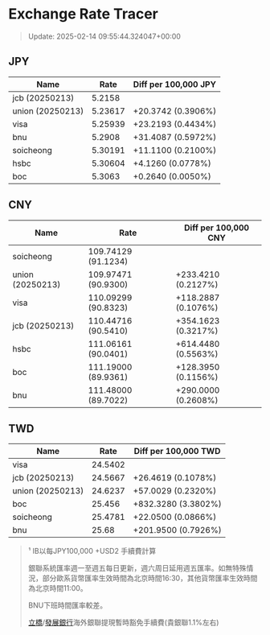 # Exchange Rate Tracer

> Update: 2025-02-14 09:55:44.324047+00:00

## JPY

| Name             |    Rate | Diff per 100,000 JPY   |
|------------------|---------|------------------------|
| jcb (20250213)   | 5.2158  |                        |
| union (20250213) | 5.23617 | +20.3742 (0.3906%)     |
| visa             | 5.25939 | +23.2193 (0.4434%)     |
| bnu              | 5.2908  | +31.4087 (0.5972%)     |
| soicheong        | 5.30191 | +11.1100 (0.2100%)     |
| hsbc             | 5.30604 | +4.1260 (0.0778%)      |
| boc              | 5.3063  | +0.2640 (0.0050%)      |

## CNY

| Name             | Rate                | Diff per 100,000 CNY   |
|------------------|---------------------|------------------------|
| soicheong        | 109.74129	(91.1234) |                        |
| union (20250213) | 109.97471	(90.9300) | +233.4210 (0.2127%)    |
| visa             | 110.09299	(90.8323) | +118.2887 (0.1076%)    |
| jcb (20250213)   | 110.44716	(90.5410) | +354.1623 (0.3217%)    |
| hsbc             | 111.06161	(90.0401) | +614.4480 (0.5563%)    |
| boc              | 111.19000	(89.9361) | +128.3950 (0.1156%)    |
| bnu              | 111.48000	(89.7022) | +290.0000 (0.2608%)    |

## TWD

| Name             |    Rate | Diff per 100,000 TWD   |
|------------------|---------|------------------------|
| visa             | 24.5402 |                        |
| jcb (20250213)   | 24.5667 | +26.4619 (0.1078%)     |
| union (20250213) | 24.6237 | +57.0029 (0.2320%)     |
| boc              | 25.456  | +832.3280 (3.3802%)    |
| soicheong        | 25.4781 | +22.0500 (0.0866%)     |
| bnu              | 25.68   | +201.9500 (0.7926%)    |


> ¹ IB以每JPY100,000 +USD2 手續費計算
>
> 銀聯系統匯率週一至週五每日更新，週六周日延用週五匯率。如無特殊情況，部分歐系貨幣匯率生效時間為北京時間16:30，其他貨幣匯率生效時間為北京時間11:00。
>
> BNU下班時間匯率較差。
>
> [立橋](https://www.wlbank.com.mo/uploads/ueditor/file/20181211/1544536513900230.pdf)/[發展銀行](https://www.mdb.com.mo/Service_Charges_20230728.pdf)海外銀聯提現暫時豁免手續費(貴銀聯1.1%左右)

